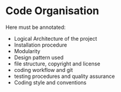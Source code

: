 Code Organisation
==================

Here must be annotated:

* Logical Architecture of the project
* Installation procedure
* Modularity
* Design pattern used
* file structure, copyright and license
* coding workflow and git
* testing procedures and quality assurance
* Coding style and conventions